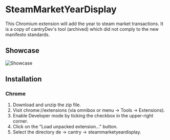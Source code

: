 # SteamMarketYearDisplay

This Chromium extension will add the year to steam market transactions. It is a copy of cantryDev's tool (archived) which did not comply to the new manifesto standards.

## Showcase

<img alt="Showcase" src="https://github.com/ThePiep/SteamMarketYearDisplay2/blob/master/Showcase.png?raw=true">

## Installation

### Chrome

1. Download and unzip the zip file.
2. Visit chrome://extensions (via omnibox or menu -> Tools -> Extensions).
3. Enable Developer mode by ticking the checkbox in the upper-right corner.
4. Click on the "Load unpacked extension..." button.
5. Select the directory de -> cantry -> steammarketyeardisplay.
